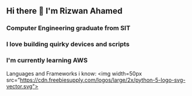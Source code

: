 ## Hi there 👋 I'm Rizwan Ahamed

### Computer Engineering graduate from SIT
### I love building quirky devices and scripts
### I'm currently learning AWS

Languages and Frameworks i know:
<img width=50px src=”https://cdn.freebiesupply.com/logos/large/2x/python-5-logo-svg-vector.svg">
<!--
**tazhiman/tazhiman** is a ✨ _special_ ✨ repository because its `README.md` (this file) appears on your GitHub profile.

Here are some ideas to get you started:

- 🔭 I’m currently working on ...
- 🌱 I’m currently learning ...
- 👯 I’m looking to collaborate on ...
- 🤔 I’m looking for help with ...
- 💬 Ask me about ...
- 📫 How to reach me: ...
- 😄 Pronouns: ...
- ⚡ Fun fact: ...
-->
